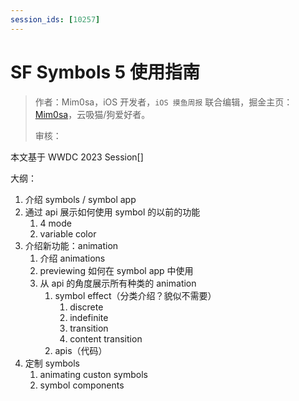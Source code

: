 ```yaml
---
session_ids: [10257]
---
```


# SF Symbols 5 使用指南

> 作者：Mim0sa，iOS 开发者，`iOS 摸鱼周报` 联合编辑，掘金主页：[Mim0sa](https://juejin.cn/user/1433418892590136)，云吸猫/狗爱好者。
>
> 审核：

本文基于 WWDC 2023 Session[]



大纲：

1. 介绍 symbols / symbol app
2. 通过 api 展示如何使用 symbol 的以前的功能
   1. 4 mode
   2. variable color
3. 介绍新功能：animation
   1. 介绍 animations 
   2. previewing 如何在 symbol app 中使用
   3. 从 api 的角度展示所有种类的 animation
      1. symbol effect（分类介绍？貌似不需要）
         1. discrete
         2. indefinite
         3. transition
         4. content transition
      2. apis（代码）
4. 定制 symbols
   1. animating custon symbols
   2. symbol components
